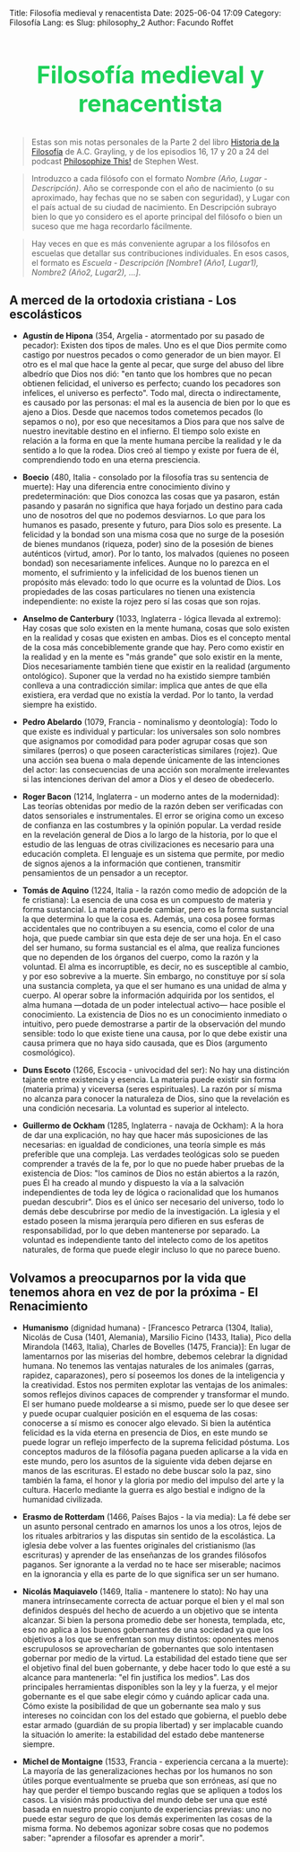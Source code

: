 Title: Filosofía medieval y renacentista
Date: 2025-06-04 17:09
Category: Filosofía
Lang: es
Slug: philosophy_2
Author: Facundo Roffet

<!-- Hide default title -->
<style> h1.entry-title, h1.post-title, h1.title, h1:first-of-type {display: none;} </style>
<!-- Add custom title -->
<h2 style="text-align: center; font-size: 3em; color: rgba(12, 205, 76, 0.927);">Filosofía medieval y renacentista</h2>

<!---------------------------------------------------------------------------->

> Estas son mis notas personales de la Parte 2 del libro [Historia de la Filosofía](https://www.google.com.ar/books/edition/The_History_of_Philosophy/tkvRvQEACAAJ?hl=es-419) de A.C. Grayling, y de los episodios 16, 17 y 20 a 24 del podcast [Philosophize This!](https://open.spotify.com/show/2Shpxw7dPoxRJCdfFXTWLE) de Stephen West. 

> Introduzco a cada filósofo con el formato *Nombre (Año, Lugar - Descripción)*. Año se corresponde con el año de nacimiento (o su aproximado, hay fechas que no se saben con seguridad), y Lugar con el país actual de su ciudad de nacimiento. En Descripción subrayo bien lo que yo considero es el aporte principal del filósofo o bien un suceso que me haga recordarlo fácilmente.

> Hay veces en que es más conveniente agrupar a los filósofos en escuelas que detallar sus contribuciones individuales. En esos casos, el formato es *Escuela - Descripción [Nombre1 (Año1, Lugar1), Nombre2 (Año2, Lugar2), ...]*.

<!---------------------------------------------------------------------------->

## A merced de la ortodoxia cristiana - Los escolásticos

*   **Agustín de Hipona** (354, Argelia - atormentado por su pasado de pecador): Existen dos tipos de males. Uno es el que Dios permite como castigo por nuestros pecados o como generador de un bien mayor. El otro es el mal que hace la gente al pecar, que surge del abuso del libre albedrío que Dios nos dió: "en tanto que los hombres que no pecan obtienen felicidad, el universo es perfecto; cuando los pecadores son infelices, el universo es perfecto". Todo mal, directa o indirectamente, es causado por las personas: el mal es la ausencia de bien por lo que es ajeno a Dios. Desde que nacemos todos cometemos pecados (lo sepamos o no), por eso que necesitamos a Dios para que nos salve de nuestro inevitable destino en el infierno. El tiempo solo existe en relación a la forma en que la mente humana percibe la realidad y le da sentido a lo que la rodea. Dios creó al tiempo y existe por fuera de él, comprendiendo todo en una eterna presciencia.

*   **Boecio** (480, Italia - consolado por la filosofía tras su sentencia de muerte): Hay una diferencia entre conocimiento divino y predeterminación: que Dios conozca las cosas que ya pasaron, están pasando y pasarán no significa que haya forjado un destino para cada uno de nosotros del que no podemos desviarnos. Lo que para los humanos es pasado, presente y futuro, para Dios solo es presente. La felicidad y la bondad son una misma cosa que no surge de la posesión de bienes mundanos (riqueza, poder) sino de la posesión de bienes auténticos (virtud, amor). Por lo tanto, los malvados (quienes no poseen bondad) son necesariamente infelices. Aunque no lo parezca en el momento, el sufrimiento y la infelicidad de los buenos tienen un propósito más elevado: todo lo que ocurre es la voluntad de Dios. Los propiedades de las cosas particulares no tienen una existencia independiente: no existe la rojez pero sí las cosas que son rojas.

*   **Anselmo de Canterbury** (1033, Inglaterra - lógica llevada al extremo): Hay cosas que solo existen en la mente humana, cosas que solo existen en la realidad y cosas que existen en ambas. Dios es el concepto mental de la cosa más concebiblemente grande que hay. Pero como existir en la realidad y en la mente es "más grande" que solo existir en la mente, Dios necesariamente también tiene que existir en la realidad (argumento ontológico). Suponer que la verdad no ha existido siempre también conlleva a una contradicción similar: implica que antes de que ella existiera, era verdad que no existía la verdad. Por lo tanto, la verdad siempre ha existido.

*   **Pedro Abelardo** (1079, Francia - nominalismo y deontología): Todo lo que existe es individual y particular: los universales son solo nombres que asignamos por comodidad para poder agrupar cosas que son similares (perros) o que poseen características similares (rojez). Que una acción sea buena o mala depende únicamente de las intenciones del actor: las consecuencias de una acción son moralmente irrelevantes si las intenciones derivan del amor a Dios y el deseo de obedecerlo.

*   **Roger Bacon** (1214, Inglaterra - un moderno antes de la modernidad): Las teorías obtenidas por medio de la razón deben ser verificadas con datos sensoriales e instrumentales. El error se origina como un exceso de confianza en las costumbres y la opinión popular. La verdad reside en la revelación general de Dios a lo largo de la historia, por lo que el estudio de las lenguas de otras civilizaciones es necesario para una educación completa. El lenguaje es un sistema que permite, por medio de signos ajenos a la información que contienen, transmitir pensamientos de un pensador a un receptor.

*   **Tomás de Aquino** (1224, Italia - la razón como medio de adopción de la fe cristiana): La esencia de una cosa es un compuesto de materia y forma sustancial. La materia puede cambiar, pero es la forma sustancial la que determina lo que la cosa es. Además, una cosa posee formas accidentales que no contribuyen a su esencia, como el color de una hoja, que puede cambiar sin que esta deje de ser una hoja. En el caso del ser humano, su forma sustancial es el alma, que realiza funciones que no dependen de los órganos del cuerpo, como la razón y la voluntad. El alma es incorruptible, es decir, no es susceptible al cambio, y por eso sobrevive a la muerte. Sin embargo, no constituye por sí sola una sustancia completa, ya que el ser humano es una unidad de alma y cuerpo. Al operar sobre la información adquirida por los sentidos, el alma humana —dotada de un poder intelectual activo— hace posible el conocimiento. La existencia de Dios no es un conocimiento inmediato o intuitivo, pero puede demostrarse a partir de la observación del mundo sensible: todo lo que existe tiene una causa, por lo que debe existir una causa primera que no haya sido causada, que es Dios (argumento cosmológico).

*   **Duns Escoto** (1266, Escocia - univocidad del ser): No hay una distinción tajante entre existencia y esencia. La materia puede existir sin forma (materia prima) y viceversa (seres espirituales). La razón por sí misma no alcanza para conocer la naturaleza de Dios, sino que la revelación es una condición necesaria. La voluntad es superior al intelecto. 

*   **Guillermo de Ockham** (1285, Inglaterra - navaja de Ockham): A la hora de dar una explicación, no hay que hacer más suposiciones de las necesarias: en igualdad de condiciones, una teoría simple es más preferible que una compleja. Las verdades teológicas solo se pueden comprender a través de la fe, por lo que no puede haber pruebas de la existencia de Dios: "los caminos de Dios no están abiertos a la razón, pues Él ha creado al mundo y dispuesto la vía a la salvación independientes de toda ley de lógica o racionalidad que los humanos puedan descubrir". Dios es el único ser necesario del universo, todo lo demás debe descubrirse por medio de la investigación. La iglesia y el estado poseen la misma jerarquía pero difieren en sus esferas de responsabilidad, por lo que deben mantenerse por separado. La voluntad es independiente tanto del intelecto como de los apetitos naturales, de forma que puede elegir incluso lo que no parece bueno.

<!---------------------------------------------------------------------------->

## Volvamos a preocuparnos por la vida que tenemos ahora en vez de por la próxima - El Renacimiento

*   **Humanismo** (dignidad humana) - [Francesco Petrarca (1304, Italia), Nicolás de Cusa (1401, Alemania), Marsilio Ficino (1433, Italia), Pico della Mirandola (1463, Italia), Charles de Bovelles (1475, Francia)]: En lugar de lamentarnos por las miserias del hombre, debemos celebrar la dignidad humana. No tenemos las ventajas naturales de los animales (garras, rapidez, caparazones), pero sí poseemos los dones de la inteligencia y la creatividad. Estos nos permiten explotar las ventajas de los animales: somos reflejos divinos capaces de comprender y transformar el mundo. El ser humano puede moldearse a si mismo, puede ser lo que desee ser y puede ocupar cualquier posición en el esquema de las cosas: conocerse a sí mismo es conocer algo elevado. Si bien la auténtica felicidad es la vida eterna en presencia de Dios, en este mundo se puede lograr un reflejo imperfecto de la suprema felicidad póstuma. Los conceptos maduros de la filósofía pagana pueden aplicarse a la vida en este mundo, pero los asuntos de la siguiente vida deben dejarse en manos de las escrituras. El estado no debe buscar solo la paz, sino también la fama, el honor y la gloria por medio del impulso del arte y la cultura. Hacerlo mediante la guerra es algo bestial e indigno de la humanidad civilizada. 

*   **Erasmo de Rotterdam** (1466, Países Bajos - la via media): La fé debe ser un asunto personal centrado en amarnos los unos a los otros, lejos de los rituales arbitrarios y las disputas sin sentido de la escolástica. La iglesia debe volver a las fuentes originales del cristianismo (las escrituras) y aprender de las enseñanzas de los grandes filósofos paganos. Ser ignorante a la verdad no te hace ser miserable; nacimos en la ignorancia y ella es parte de lo que significa ser un ser humano.

*   **Nicolás Maquiavelo** (1469, Italia - mantenere lo stato): No hay una manera intrínsecamente correcta de actuar porque el bien y el mal son definidos después del hecho de acuerdo a un objetivo que se intenta alcanzar. Si bien la persona promedio debe ser honesta, templada, etc, eso no aplica a los buenos gobernantes de una sociedad ya que los objetivos a los que se enfrentan son muy distintos: oponentes menos escrupulosos se aprovecharían de gobernantes que solo intentasen gobernar por medio de la virtud. La estabilidad del estado tiene que ser el objetivo final del buen gobernante, y debe hacer todo lo que esté a su alcance para mantenerla: "el fin justifica los medios". Las dos principales herramientas disponibles son la ley y la fuerza, y el mejor gobernante es el que sabe elegir cómo y cuándo aplicar cada una. Cómo existe la posibilidad de que un gobernante sea malo y sus intereses no coincidan con los del estado que gobierna, el pueblo debe estar armado (guardián de su propia libertad) y ser implacable cuando la situación lo amerite: la estabilidad del estado debe mantenerse siempre.

*   **Michel de Montaigne** (1533, Francia - experiencia cercana a la muerte): La mayoría de las generalizaciones hechas por los humanos no son útiles porque eventualmente se prueba que son erróneas, así que no hay que perder el tiempo buscando reglas que se apliquen a todos los casos. La visión más productiva del mundo debe ser una que esté basada en nuestro propio conjunto de experiencias previas: uno no puede estar seguro de que los demás experimenten las cosas de la misma forma. No debemos agonizar sobre cosas que no podemos saber: "aprender a filosofar es aprender a morir".